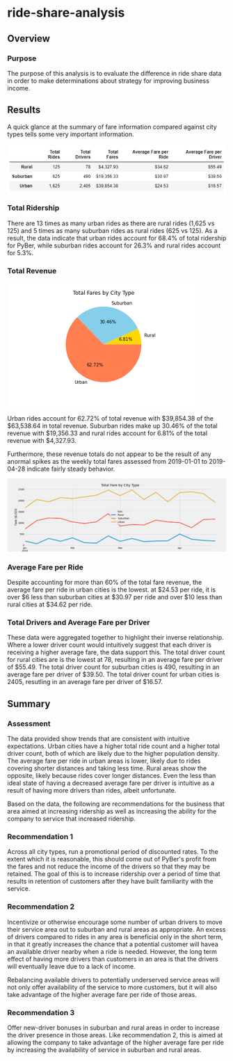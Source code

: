 # ride-share-analysis

## Overview

### Purpose

The purpose of this analysis is to evaluate the difference in ride share data in order to make determinations about strategy for improving business income.

## Results

A quick glance at the summary of fare information compared against city types tells some very important information.

![PyBer Ride Summary](Analysis/fare_data_by_city_type.PNG)

### Total Ridership

There are 13 times as many urban rides as there are rural rides (1,625 vs 125) and 5 times as many suburban rides as rural rides (625 vs 125).  As a result, the data indicate that urban rides account for 68.4% of total ridership for PyBer, while suburban rides account for 26.3% and rural rides account for 5.3%.

### Total Revenue

![Pie Chart of Revenue](Analysis/pie_plot_of_fare_percentages.png)

Urban rides account for 62.72% of total revenue with $39,854.38 of the $63,538.64 in total revenue.  Suburban rides make up 30.46% of the total revenue with $19,356.33 and rural rides account for 6.81% of the total revenue with $4,327.93.

Furthermore, these revenue totals do not appear to be the result of any anormal spikes as the weekly total fares assessed from 2019-01-01 to 2019-04-28 indicate fairly steady behavior.

![Weekly Total Fare by City Type](Analysis/PyBer_fare_summary.png)

### Average Fare per Ride

Despite accounting for more than 60% of the total fare revenue, the average fare per ride in urban cities is the lowest. at $24.53 per ride, it is over $6 less than suburban cities at $30.97 per ride and over $10 less than rural cities at $34.62 per ride.

### Total Drivers and Average Fare per Driver

These data were aggregated together to highlight their inverse relationship. Where a lower driver count would intuitively suggest that each driver is receiving a higher average fare, the data support this.  The total driver count for rural cities are is the lowest at 78, resulting in an average fare per driver of $55.49.  The total driver count for suburban cities is 490, resulting in an average fare per driver of $39.50.  The total driver count for urban cities is 2405, resutling in an average fare per driver of $16.57.

## Summary

### Assessment

The data provided show trends that are consistent with intuitive expectations.  Urban cities have a higher total ride count and a higher total driver count, both of which are likely due to the higher population density.  The average fare per ride in urban areas is lower, likely due to rides covering shorter distances and taking less time.  Rural areas show the opposite, likely because rides cover longer distances.  Even the less than ideal state of having a decreased average fare per driver is intuitive as a result of having more drivers than rides, albeit unfortunate.

Based on the data, the following are recommendations for the business that area aimed at increasing ridership as well as increasing the ability for the company to service that increased ridership.

### Recommendation 1

Across all city types, run a promotional period of discounted rates.  To the extent which it is reasonable, this should come out of PyBer's profit from the fares and not reduce the income of the drivers so that they may be retained.  The goal of this is to increase ridership over a period of time that results in retention of customers after they have built familiarity with the service.

### Recommendation 2

Incentivize or otherwise encourage some number of urban drivers to move their service area out to suburban and rural areas as appropriate.  An excess of drivers compared to rides in any area is beneficial only in the short term, in that it greatly increases the chance that a potential customer will havea an available driver nearby when a ride is needed.  However, the long term effect of having more drivers than customers in an area is that the drivers will eventually leave due to a lack of income.

Rebalancing available drivers to potentially underserved service areas will not only offer availability of the service to more customers, but it will also take advantage of the higher average fare per ride of those areas.

### Recommendation 3

Offer new-driver bonuses in suburban and rural areas in order to increase the driver presence in those areas.  Like recommendation 2, this is aimed at allowing the company to take advantage of the higher average fare per ride by increasing the availability of service in suburban and rural areas.